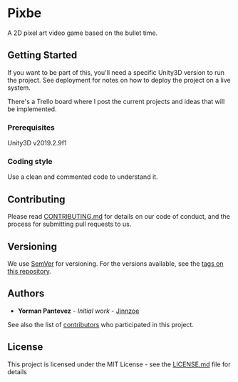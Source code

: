 # Pixbe

A 2D pixel art video game based on the bullet time.

## Getting Started

If you want to be part of this, you'll need a specific Unity3D version to run the project. See deployment for notes on how to deploy the project on a live system.

There's a Trello board where I post the current projects and ideas that will be implemented.

### Prerequisites

Unity3D v2019.2.9f1

### Coding style

Use a clean and commented code to understand it.

## Contributing

Please read [CONTRIBUTING.md](https://gist.github.com/PurpleBooth/b24679402957c63ec426) for details on our code of conduct, and the process for submitting pull requests to us.

## Versioning

We use [SemVer](http://semver.org/) for versioning. For the versions available, see the [tags on this repository](https://github.com/your/project/tags). 

## Authors

* **Yorman Pantevez** - *Initial work* - [Jinnzoe](https://github.com/Jinnzoe)

See also the list of [contributors](https://github.com/Jinnzoe/Pixbe/graphs/contributors) who participated in this project.

## License

This project is licensed under the MIT License - see the [LICENSE.md](LICENSE.md) file for details
